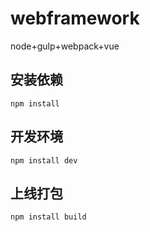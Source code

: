 # webframework
node+gulp+webpack+vue


## 安装依赖
```
npm install
```

## 开发环境
```
npm install dev
```

## 上线打包
```
npm install build
```